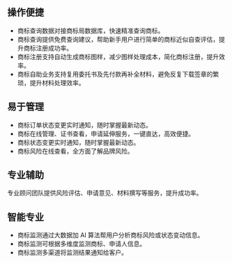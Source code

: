 ## 操作便捷
- 商标查询数据对接商标局数据库，快速精准查询商标。
- 商标查询提供免费查询建议，帮助新手用户进行简单的商标近似自查评估，提升商标注册成功率。
- 商标注册支持自动生成商标图样，减少图样处理成本，简化商标注册，提升效率。
- 商标自助业务支持复用委托书及先付款再补全材料，避免反复下载签章的繁琐，提升材料处理效率。

## 易于管理
- 商标订单状态变更实时通知，随时掌握最新动态。
- 商标在线管理、证书查看，申请延伸服务，一键直达，高效便捷。
- 商标状态变更实时通知，随时掌握最新动态。
- 商标风险在线查看，全方面了解品牌风险。

## 专业辅助
专业顾问团队提供风险评估、申请意见、材料撰写等服务，提升成功率。

## 智能专业
- 商标监测通过大数据加 AI 算法帮用户分析商标风险或状态变动信息。
- 商标监测可根据多维度监测商标、申请人信息。
- 商标监测多渠道将监测结果通知给客户。


